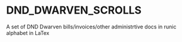 # DND_DWARVEN_SCROLLS
A set of DND Dwarven bills/invoices/other administrtive docs in runic alphabet in LaTex
